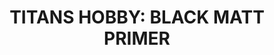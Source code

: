 ---
title: "TITANS HOBBY:  BLACK MATT PRIMER"
price: "TBA"
desc: "Opis nije dostupan"
img_path: "/assets/img/TTH100.jpg"
brand: AMMO
available: true
cat: "titans"
subcat: "TITANS-AMMO 400 mL SPRAY CANS for plastic, metal and resin"
subsubcat: "SS"
---